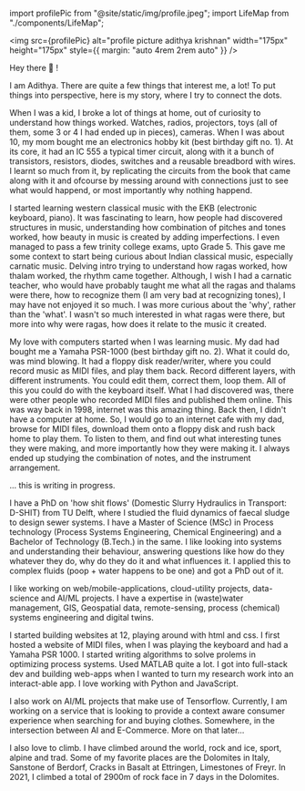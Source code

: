 import profilePic from "@site/static/img/profile.jpeg";
import LifeMap from "./components/LifeMap";

<img
    src={profilePic}
    alt="profile picture adithya krishnan"
    width="175px"
    height="175px"
    style={{ margin: "auto 4rem 2rem auto" }}
/>

Hey there 👋 !

I am Adithya. There are quite a few things that interest me, a lot! To put things into perspective, here is my story, where I try to connect the dots.

<LifeMap />

When I was a kid, I broke a lot of things at home, out of curiosity to understand how things worked. Watches, radios, projectors, toys (all of them, some 3 or 4 I had ended up in pieces), cameras. When I was about 10, my mom bought me an electronics hobby kit (best birthday gift no. 1). At its core, it had an IC 555 a typical timer circuit, along with it a bunch of transistors, resistors, diodes, switches and a reusable breadbord with wires. I learnt so much from it, by replicating the circuits from the book that came along with it and ofcourse by messing around with connections just to see what would happend, or most importantly why nothing happend.

I started learning western classical music with the EKB (electronic keyboard, piano). It was fascinating to learn, how people had discovered structures in music, understanding how combination of pitches and tones worked, how beauty in music is created by adding imperfections. I even managed to pass a few trinity college exams, upto Grade 5. This gave me some context to start being curious about Indian classical music, especially carnatic music. Delving intro trying to understand how ragas worked, how thalam worked, the rhythm came together. Although, I wish I had a carnatic teacher, who would have probably taught me what all the ragas and thalams were there, how to recognize them (I am very bad at recognizing tones), I may have not enjoyed it so much. I was more curious about the 'why', rather than the 'what'. I wasn't so much interested in what ragas were there, but more into why were ragas, how does it relate to the music it created.

My love with computers started when I was learning music. My dad had bought me a Yamaha PSR-1000 (best birthday gift no. 2). What it could do, was mind blowing. It had a floppy disk reader/writer, where you could record music as MIDI files, and play them back. Record different layers, with different instruments. You could edit them, correct them, loop them. All of this you could do with the keyboard itself. What I had discovered was, there were other people who recorded MIDI files and published them online. This was way back in 1998, internet was this amazing thing. Back then, I didn't have a computer at home. So, I would go to an internet cafe with my dad, browse for MIDI files, download them onto a floppy disk and rush back home to play them. To listen to them, and find out what interesting tunes they were making, and more importantly how they were making it. I always ended up studying the combination of notes, and the instrument arrangement.

... this is writing in progress.

I have a PhD on 'how shit flows' (Domestic Slurry Hydraulics in Transport: D-SHIT) from TU Delft, where I studied the fluid dynamics of faecal sludge to design sewer systems. I have a Master of Science (MSc) in Process technology (Process Systems Engineering, Chemical Engineering) and a Bachelor of Technology (B.Tech.) in the same. I like looking into systems and understanding their behaviour, answering questions like how do they whatever they do, why do they do it and what influences it. I applied this to complex fluids (poop + water happens to be one) and got a PhD out of it.

I like working on web/mobile-applications, cloud-utility projects, data-science and AI/ML projects. I have a expertise in (waste)water management, GIS, Geospatial data, remote-sensing, process (chemical) systems engineering and digital twins.

I started building websites at 12, playing around with html and css. I first hosted a website of MIDI files, when I was playing the keyboard and had a Yamaha PSR 1000. I started writing algorithms to solve prolems in optimizing process systems. Used MATLAB quite a lot. I got into full-stack dev and building web-apps when I wanted to turn my research work into an interact-able app. I love working with Python and JavaScript.

I also work on AI/ML projects that make use of Tensorflow. Currently, I am working on a service that is looking to provide a context aware consumer experience when searching for and buying clothes. Somewhere, in the intersection between AI and E-Commerce. More on that later...

I also love to climb. I have climbed around the world, rock and ice, sport, alpine and trad. Some of my favorite places are the Dolomites in Italy, Sanstone of Berdorf, Cracks in Basalt at Ettringen, Limestones of Freyr. In 2021, I climbed a total of 2900m of rock face in 7 days in the Dolomites.
